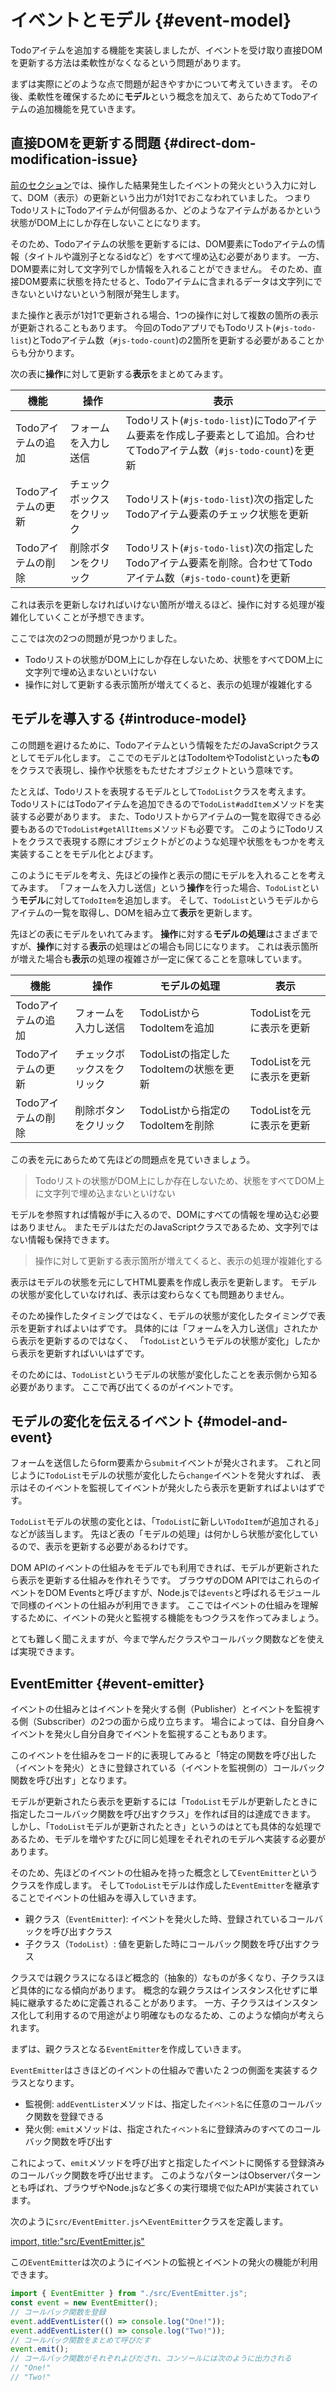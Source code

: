 # イベントとモデル {#event-model}

Todoアイテムを追加する機能を実装しましたが、イベントを受け取り直接DOMを更新する方法は柔軟性がなくなるという問題があります。

まずは実際にどのような点で問題が起きやすかについて考えていきます。
その後、柔軟性を確保するために**モデル**という概念を加えて、あらためてTodoアイテムの追加機能を見ていきます。

## 直接DOMを更新する問題 {#direct-dom-modification-issue}

[前のセクション][]では、操作した結果発生したイベントの発火という入力に対して、DOM（表示）の更新という出力が1対1でおこなわれていました。
つまりTodoリストにTodoアイテムが何個あるか、どのようなアイテムがあるかという状態がDOM上にしか存在しないことになります。

そのため、Todoアイテムの状態を更新するには、DOM要素にTodoアイテムの情報（タイトルや識別子となるidなど）をすべて埋め込む必要があります。
一方、DOM要素に対して文字列でしか情報を入れることができません。
そのため、直接DOM要素に状態を持たせると、Todoアイテムに含まれるデータは文字列にできないといけないという制限が発生します。

また操作と表示が1対1で更新される場合、1つの操作に対して複数の箇所の表示が更新されることもあります。
今回のTodoアプリでもTodoリスト(`#js-todo-list`)とTodoアイテム数（`#js-todo-count`)の2箇所を更新する必要があることからも分かります。

次の表に**操作**に対して更新する**表示**をまとめてみます。

| 機能                | 操作                       | 表示                                                         |
| ------------------ | -------------------------- | ------------------------------------------------------------ |
| Todoアイテムの追加 | フォームを入力し送信       | Todoリスト(`#js-todo-list`)にTodoアイテム要素を作成し子要素として追加。合わせてTodoアイテム数（`#js-todo-count`)を更新 |
| Todoアイテムの更新 | チェックボックスをクリック | Todoリスト(`#js-todo-list`)次の指定したTodoアイテム要素のチェック状態を更新 |
| Todoアイテムの削除 | 削除ボタンをクリック       | Todoリスト(`#js-todo-list`)次の指定したTodoアイテム要素を削除。合わせてTodoアイテム数（`#js-todo-count`)を更新 |

これは表示を更新しなければいけない箇所が増えるほど、操作に対する処理が複雑化していくことが予想できます。

ここでは次の2つの問題が見つかりました。

- Todoリストの状態がDOM上にしか存在しないため、状態をすべてDOM上に文字列で埋め込まないといけない
- 操作に対して更新する表示箇所が増えてくると、表示の処理が複雑化する

## モデルを導入する {#introduce-model}

この問題を避けるために、Todoアイテムという情報をただのJavaScriptクラスとしてモデル化します。
ここでのモデルとはTodoItemやTodolistといった**もの**をクラスで表現し、操作や状態をもたせたオブジェクトという意味です。

たとえば、Todoリストを表現するモデルとして`TodoList`クラスを考えます。
TodoリストにはTodoアイテムを追加できるので`TodoList#addItem`メソッドを実装する必要があります。
また、Todoリストからアイテムの一覧を取得できる必要もあるので`TodoList#getAllItems`メソッドも必要です。
このようにTodoリストをクラスで表現する際にオブジェクトがどのような処理や状態をもつかを考え実装することをモデル化とよびます。

このようにモデルを考え、先ほどの操作と表示の間にモデルを入れることを考えてみます。
「フォームを入力し送信」という**操作**を行った場合、`TodoList`という**モデル**に対して`TodoItem`を追加します。
そして、`TodoList`というモデルからアイテムの一覧を取得し、DOMを組み立て**表示**を更新します。

先ほどの表にモデルをいれてみます。
**操作**に対する**モデルの処理**はさまざまですが、**操作**に対する**表示**の処理はどの場合も同じになります。
これは表示箇所が増えた場合も**表示**の処理の複雑さが一定に保てることを意味しています。

| 機能               | 操作                       | モデルの処理                        | 表示                     |
| ------------------ | -------------------------- | -------------------------------- | ------------------------ |
| Todoアイテムの追加 | フォームを入力し送信       | TodoListからTodoItemを追加       | TodoListを元に表示を更新 |
| Todoアイテムの更新 | チェックボックスをクリック | TodoListの指定したTodoItemの状態を更新     | TodoListを元に表示を更新 |
| Todoアイテムの削除 | 削除ボタンをクリック       | TodoListから指定のTodoItemを削除 | TodoListを元に表示を更新 |

この表を元にあらためて先ほどの問題点を見ていきましょう。

> Todoリストの状態がDOM上にしか存在しないため、状態をすべてDOM上に文字列で埋め込まないといけない

モデルを参照すれば情報が手に入るので、DOMにすべての情報を埋め込む必要はありません。
またモデルはただのJavaScriptクラスであるため、文字列ではない情報も保持できます。

> 操作に対して更新する表示箇所が増えてくると、表示の処理が複雑化する

表示はモデルの状態を元にしてHTML要素を作成し表示を更新します。
モデルの状態が変化していなければ、表示は変わらなくても問題ありません。

そのため操作したタイミングではなく、モデルの状態が変化したタイミングで表示を更新すればよいはずです。
具体的には「フォームを入力し送信」されたから表示を更新するのではなく、
「`TodoList`というモデルの状態が変化」したから表示を更新すればいいはずです。

そのためには、`TodoList`というモデルの状態が変化したことを表示側から知る必要があります。
ここで再び出てくるのがイベントです。

## モデルの変化を伝えるイベント {#model-and-event}

フォームを送信したらform要素から`submit`イベントが発火されます。
これと同じように`TodoList`モデルの状態が変化したら`change`イベントを発火すれば、
表示はそのイベントを監視してイベントが発火したら表示を更新すればよいはずです。

`TodoList`モデルの状態の変化とは、「`TodoList`に新しい`TodoItem`が追加される」などが該当します。
先ほど表の「モデルの処理」は何かしら状態が変化しているので、表示を更新する必要があるわけです。

DOM APIのイベントの仕組みをモデルでも利用できれば、モデルが更新されたら表示を更新する仕組みを作れそうです。
ブラウザのDOM APIではこれらのイベントをDOM Eventsと呼びますが、Node.jsでは`events`と呼ばれるモジュールで同様のイベントの仕組みが利用できます。
ここではイベントの仕組みを理解するために、イベントの発火と監視する機能をもつクラスを作ってみましょう。

とても難しく聞こえますが、今まで学んだクラスやコールバック関数などを使えば実現できます。

## EventEmitter {#event-emitter}

イベントの仕組みとはイベントを発火する側（Publisher）とイベントを監視する側（Subscriber）の2つの面から成り立ちます。
場合によっては、自分自身へイベントを発火し自分自身でイベントを監視することもあります。

このイベントを仕組みをコード的に表現してみると「特定の関数を呼び出した（イベントを発火）ときに登録されている（イベントを監視側の）コールバック関数を呼び出す」となります。

モデルが更新されたら表示を更新するには「`TodoList`モデルが更新したときに指定したコールバック関数を呼び出すクラス」を作れば目的は達成できます。
しかし、「`TodoList`モデルが更新されたとき」というのはとても具体的な処理であるため、モデルを増やすたびに同じ処理をそれぞれのモデルへ実装する必要があります。

そのため、先ほどのイベントの仕組みを持った概念として`EventEmitter`というクラスを作成します。
そして`TodoList`モデルは作成した`EventEmitter`を継承することでイベントの仕組みを導入していきます。

- 親クラス（`EventEmitter`): イベントを発火した時、登録されているコールバックを呼び出すクラス
- 子クラス（`TodoList`）: 値を更新した時にコールバック関数を呼び出すクラス

クラスでは親クラスになるほど概念的（抽象的）なものが多くなり、子クラスほど具体的になる傾向があります。
概念的な親クラスはインスタンス化せずに単純に継承するために定義されることがあります。
一方、子クラスはインスタンス化して利用するので用途がより明確なものなるため、このような傾向が考えられます。

まずは、親クラスとなる`EventEmitter`を作成していきます。

`EventEmitter`はさきほどのイベントの仕組みで書いた２つの側面を実装するクラスとなります。

- 監視側: `addEventLister`メソッドは、指定した`イベント名`に任意のコールバック関数を登録できる
- 発火側: `emit`メソッドは、指定された`イベント名`に登録済みのすべてのコールバック関数を呼び出す

これによって、`emit`メソッドを呼び出すと指定したイベントに関係する登録済みのコールバック関数を呼び出せます。
このようなパターンはObserverパターンとも呼ばれ、ブラウザやNode.jsなど多くの実行環境で似たAPIが実装されています。

次のように`src/EventEmitter.js`へ`EventEmitter`クラスを定義します。

[import, title:"src/EventEmitter.js"](./event-emitter/src/EventEmitter.js)

この`EventEmitter`は次のようにイベントの監視とイベントの発火の機能が利用できます。

<!-- doctest:disable -->
```js
import { EventEmitter } from "./src/EventEmitter.js";
const event = new EventEmitter();
// コールバック関数を登録
event.addEventLister(() => console.log("One!"));
event.addEventLister(() => console.log("Two!"));
// コールバック関数をまとめて呼びだす
event.emit();
// コールバック関数がそれぞれよびだされ、コンソールには次のように出力される
// "One!"
// "Two!"
```

[前のセクション]: ../form-event/README.md